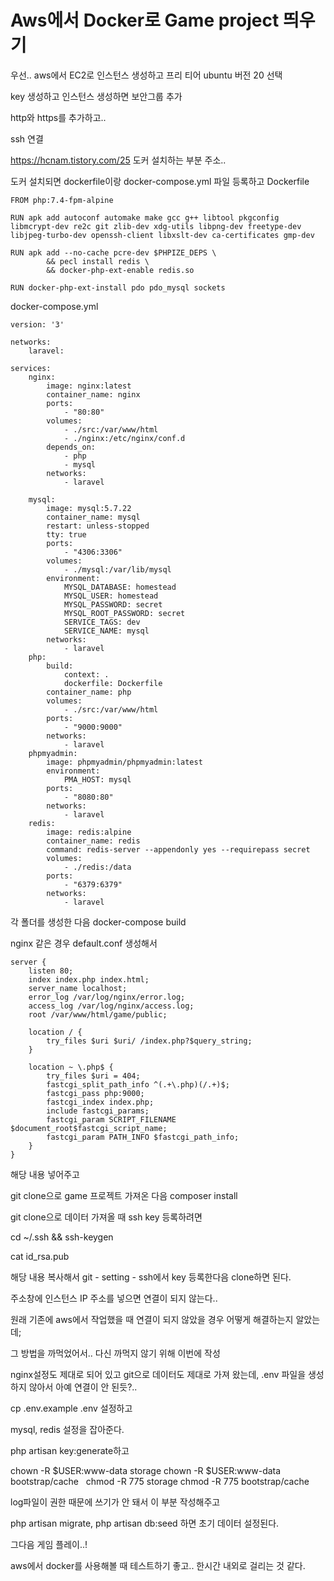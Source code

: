 # Aws에서 Docker로 Game project 띄우기

우선.. aws에서 EC2로 인스턴스 생성하고 프리 티어 ubuntu 버전 20 선택

key 생성하고 인스턴스 생성하면 보안그룹 추가

http와 https를 추가하고..

ssh 연결

https://hcnam.tistory.com/25 도커 설치하는 부분 주소..

도커 설치되면 dockerfile이랑 docker-compose.yml 파일 등록하고
Dockerfile
```
FROM php:7.4-fpm-alpine

RUN apk add autoconf automake make gcc g++ libtool pkgconfig libmcrypt-dev re2c git zlib-dev xdg-utils libpng-dev freetype-dev libjpeg-turbo-dev openssh-client libxslt-dev ca-certificates gmp-dev 

RUN apk add --no-cache pcre-dev $PHPIZE_DEPS \
        && pecl install redis \
        && docker-php-ext-enable redis.so

RUN docker-php-ext-install pdo pdo_mysql sockets 

```

docker-compose.yml
```
version: '3'

networks:
    laravel:

services:
    nginx:
        image: nginx:latest
        container_name: nginx
        ports:
            - "80:80"
        volumes:
            - ./src:/var/www/html
            - ./nginx:/etc/nginx/conf.d
        depends_on:
            - php
            - mysql
        networks:
            - laravel

    mysql:
        image: mysql:5.7.22
        container_name: mysql
        restart: unless-stopped
        tty: true
        ports:
            - "4306:3306"
        volumes:
            - ./mysql:/var/lib/mysql
        environment: 
            MYSQL_DATABASE: homestead
            MYSQL_USER: homestead
            MYSQL_PASSWORD: secret
            MYSQL_ROOT_PASSWORD: secret
            SERVICE_TAGS: dev
            SERVICE_NAME: mysql
        networks:
            - laravel
    php:
        build:
            context: .
            dockerfile: Dockerfile
        container_name: php
        volumes:
            - ./src:/var/www/html
        ports:
            - "9000:9000"
        networks:
            - laravel
    phpmyadmin:
        image: phpmyadmin/phpmyadmin:latest
        environment:
            PMA_HOST: mysql
        ports:
            - "8080:80"
        networks: 
            - laravel
    redis:
        image: redis:alpine
        container_name: redis
        command: redis-server --appendonly yes --requirepass secret
        volumes:
            - ./redis:/data
        ports:
            - "6379:6379"
        networks:
            - laravel
```



각 폴더를 생성한 다음 docker-compose build

nginx 같은 경우 default.conf 생성해서

```
server {
    listen 80;
    index index.php index.html;
    server_name localhost;
    error_log /var/log/nginx/error.log;
    access_log /var/log/nginx/access.log;
    root /var/www/html/game/public;

    location / {
        try_files $uri $uri/ /index.php?$query_string;
    }

    location ~ \.php$ {
        try_files $uri = 404;
        fastcgi_split_path_info ^(.+\.php)(/.+)$;
        fastcgi_pass php:9000;
        fastcgi_index index.php;
        include fastcgi_params;
        fastcgi_param SCRIPT_FILENAME $document_root$fastcgi_script_name;
        fastcgi_param PATH_INFO $fastcgi_path_info;
    }
}
```

해당 내용 넣어주고 

git clone으로 game 프로젝트 가져온 다음 composer install

git clone으로 데이터 가져올 때 ssh key 등록하려면

cd ~/.ssh && ssh-keygen

cat id_rsa.pub

해당 내용 복사해서 git - setting - ssh에서 key 등록한다음 clone하면 된다.

주소창에 인스턴스 IP 주소를 넣으면 연결이 되지 않는다..

원래 기존에 aws에서 작업했을 때 연결이 되지 않았을 경우 어떻게 해결하는지 알았는데;

그 방법을 까먹었어서.. 다신 까먹지 않기 위해 이번에 작성

nginx설정도 제대로 되어 있고 git으로 데이터도 제대로 가져 왔는데, .env 파일을 생성하지 않아서 아예 연결이 안 된듯?..

cp .env.example .env 설정하고 

mysql, redis 설정을 잡아준다.

php artisan key:generate하고

chown -R $USER:www-data storage
chown -R $USER:www-data bootstrap/cache
 
chmod -R 775 storage
chmod -R 775 bootstrap/cache

log파일이 권한 때문에 쓰기가 안 돼서 이 부분 작성해주고

php artisan migrate, php artisan db:seed 하면 초기 데이터 설정된다.

그다음 게임 플레이..! 

aws에서 docker를 사용해볼 때 테스트하기 좋고.. 한시간 내외로 걸리는 것 같다.



